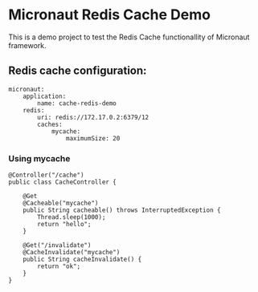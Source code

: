 # Micronaut Redis Cache Demo
This is a demo project to test the Redis Cache functionallity of Micronaut framework.

## Redis cache configuration:
```
micronaut:
    application:
        name: cache-redis-demo
    redis:
        uri: redis://172.17.0.2:6379/12
        caches:
            mycache:
                maximumSize: 20
```
### Using mycache
```
@Controller("/cache")
public class CacheController {

    @Get
    @Cacheable("mycache")
    public String cacheable() throws InterruptedException {
        Thread.sleep(1000);
        return "hello";
    }

    @Get("/invalidate")
    @CacheInvalidate("mycache")
    public String cacheInvalidate() {
        return "ok";
    }
}
```